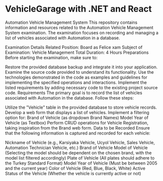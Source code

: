 # VehicleGarage with .NET and React
Automation Vehicle Management System
This repository contains information and resources related to the   Automation Vehicle Management System examination. The examination focuses on recording and managing a list of vehicles associated with   Automation in a database.

Examination Details
Related Position: Board as Felice xam
Subject of Examination: Vehicle Management
Total Duration: 4 Hours
Preparations
Before starting the examination, make sure to:

Restore the provided database backup and integrate it into your application.
Examine the source code provided to understand its functionality.
Use the technologies demonstrated in the code as examples and guidelines for implementing the specified operations and interactions.
Implement the listed requirements by adding necessary code to the existing project source code.
Requirements
The primary goal is to record the list of vehicles associated with   Automation in the database. Follow these steps:

Utilize the "Vehicle" table in the provided database to store vehicle records.
Develop a web form that displays a list of vehicles.
Implement a filtering option for:
Brand of Vehicle (as dropdown Brand Names)
Model Year of Vehicle (as Textbox)
Perform CRUD operations for Vehicle Registration, taking inspiration from the Brand web form.
Data to be Recorded
Ensure that the following information is captured and recorded for each vehicle:

Nickname of Vehicle (e.g., Karsiyaka Vehicle, Ucyol Vehicle, Sales Vehicle, Automation Technician Vehicle, etc.)
Brand of Vehicle
Model of Vehicle (Selecting the model should be dependent on the chosen brand, with the model list filtered accordingly)
Plate of Vehicle (All plates should adhere to the Turkey Standard Format)
Model Year of Vehicle (Must be between 2005 and the current year)
Color of Vehicle (Red, Blue, Black, White)
Active Status of the Vehicle (Whether the vehicle is currently active or not)
